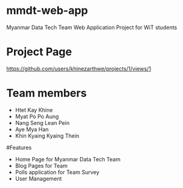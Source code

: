 # mmdt-web-app
Myanmar Data Tech Team Web Application Project for WiT students 


# Project Page
https://github.com/users/khinezarthwe/projects/1/views/1


# Team members
- Htet Kay Khine
- Myat Po Po Aung
- Nang Seng Lean Pein
- Aye Mya Han
- Khin Kyaing Kyaing Thein

#Features
- Home Page for Myanmar Data Tech Team
- Blog Pages for Team
- Polls application for Team Survey
- User Management



